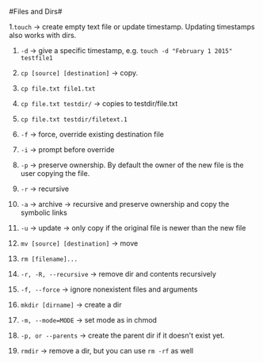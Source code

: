 #Files and Dirs#

1.`touch` -> create empty text file or update timestamp. Updating timestamps also works with dirs.
  1. `-d` -> give a specific timestamp, e.g. `touch -d "February 1 2015" testfile1`
2. `cp [source] [destination]` -> copy.
  1. `cp file.txt file1.txt`
  2. `cp file.txt testdir/` -> copies to testdir/file.txt
  3. `cp file.txt testdir/filetext.1`

  4. `-f` -> force, override existing destination file
  5. `-i` -> prompt before override
  6. `-p` -> preserve ownership. By default the owner of the new file is the user copying the file.
  7. `-r` -> recursive
  8. `-a` -> archive -> recursive and preserve ownership and copy the symbolic links
  9. `-u` -> update -> only copy if the original file is newer than the new file
3. `mv [source] [destination]` -> move
4. `rm [filename]...`
  1. `-r, -R, --recursive` -> remove dir and contents recursively
  2. `-f, --force` -> ignore nonexistent files and arguments
5. `mkdir [dirname]` -> create a dir
  1. `-m, --mode=MODE` -> set mode as in chmod
  2. `-p, or --parents` -> create the parent dir if it doesn't exist yet.
6. `rmdir` -> remove a dir, but you can use `rm -rf` as well  

